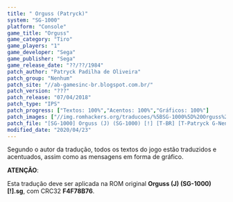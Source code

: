 ```yaml
---
title: " Orguss (Patryck)"
system: "SG-1000"
platform: "Console"
game_title: "Orguss"
game_category: "Tiro"
game_players: "1"
game_developer: "Sega"
game_publisher: "Sega"
game_release_date: "??/??/1984"
patch_author: "Patryck Padilha de Oliveira"
patch_group: "Nenhum"
patch_site: "//ab-gamesinc-br.blogspot.com.br/"
patch_version: "???"
patch_release: "07/04/2018"
patch_type: "IPS"
patch_progress: ["Textos: 100%","Acentos: 100%","Gráficos: 100%"]
patch_images: ["//img.romhackers.org/traducoes/%5BSG-1000%5D%20Orguss%20-%20Patryck%20-%201.png","//img.romhackers.org/traducoes/%5BSG-1000%5D%20Orguss%20-%20Patryck%20-%202.png","//img.romhackers.org/traducoes/%5BSG-1000%5D%20Orguss%20-%20Patryck%20-%203.png"]
patch_file: "[SG-1000] Orguss (J) (SG-1000) [!] [T-BR] [T-Patryck G-Nenhum] [P-100% A-2018].zip"
modified_date: "2020/04/23"
---
```

Segundo o autor da tradução, todos os textos do jogo estão traduzidos e acentuados, assim como as mensagens em forma de gráfico.

<b>ATENÇÃO</b>:

Esta tradução deve ser aplicada na ROM original <b>Orguss (J) (SG-1000) [!].sg</b>, com CRC32 <b>F4F78B76</b>.
